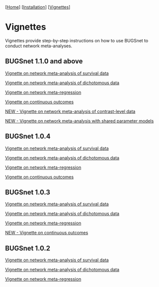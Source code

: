 [[Home](index.md)]  [[Installation](instructions.md)] [[Vignettes](vignettes)]

# Vignettes

Vignettes provide step-by-step instructions on how to use BUGSnet to conduct network meta-analyses.

## BUGSnet 1.1.0 and above

[Vignette on network meta-analysis of survival data](http://htmlpreview.github.io/?https://github.com/audrey-b/BUGSnet/blob/v1.1.0/vignettes/survival.html)

[Vignette on network meta-analysis of dichotomous data](http://htmlpreview.github.io/?https://github.com/audrey-b/BUGSnet/blob/v1.1.0/vignettes/dichotomous.html)

[Vignette on network meta-regression](http://htmlpreview.github.io/?https://github.com/audrey-b/BUGSnet/blob/v1.1.0/vignettes/meta-regression.html)

[Vignette on continuous outcomes](continuous.md)

[NEW - Vignette on network meta-analysis of contrast-level data](http://htmlpreview.github.io/?https://github.com/audrey-b/BUGSnet/blob/v1.1.0/vignettes/contrast.html)

[NEW - Vignette on network meta-analysis with shared parameter models](http://htmlpreview.github.io/?https://github.com/audrey-b/BUGSnet/blob/v1.1.0/vignettes/shared.html)

## BUGSnet 1.0.4

[Vignette on network meta-analysis of survival data](http://htmlpreview.github.io/?https://github.com/audrey-b/BUGSnet/blob/v1.0.4/doc/survival.html)

[Vignette on network meta-analysis of dichotomous data](http://htmlpreview.github.io/?https://github.com/audrey-b/BUGSnet/blob/v1.0.4/doc/dichotomous.html)

[Vignette on network meta-regression](http://htmlpreview.github.io/?https://github.com/audrey-b/BUGSnet/blob/v1.0.4/doc/meta-regression.html)

[Vignette on continuous outcomes](continuous.md)

## BUGSnet 1.0.3

[Vignette on network meta-analysis of survival data](http://htmlpreview.github.io/?https://github.com/audrey-b/BUGSnet/blob/v1.0.3/doc/survival.html)

[Vignette on network meta-analysis of dichotomous data](http://htmlpreview.github.io/?https://github.com/audrey-b/BUGSnet/blob/v1.0.3/doc/dichotomous.html)

[Vignette on network meta-regression](http://htmlpreview.github.io/?https://github.com/audrey-b/BUGSnet/blob/v1.0.3/doc/meta-regression.html)

[NEW - Vignette on continuous outcomes](continuous.md)

## BUGSnet 1.0.2

[Vignette on network meta-analysis of survival data](vignettes/1.0.2/survival.html)

[Vignette on network meta-analysis of dichotomous data](vignettes/1.0.2/dichotomous.html)

[Vignette on network meta-regression](vignettes/1.0.2/meta-regression.html)
